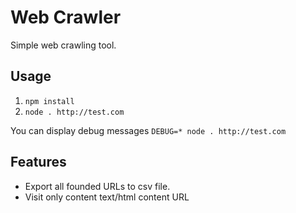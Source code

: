 # Web Crawler
Simple web crawling tool.
## Usage
1. `npm install`
1. `node . http://test.com`

You can display debug messages `DEBUG=* node . http://test.com`

## Features

* Export all founded URLs to csv file.
* Visit only content text/html content URL

